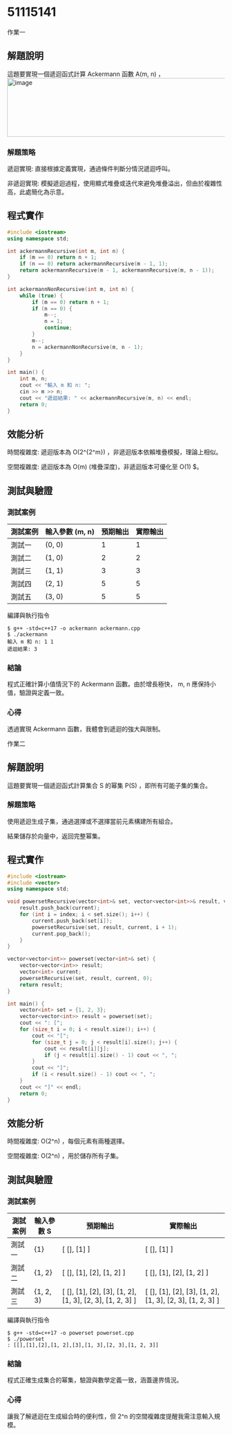 # 51115141

作業一

## 解題說明

這題要實現一個遞迴函式計算 Ackermann 函數  A(m, n) ，
<img width="663" height="136" alt="image" src="https://github.com/user-attachments/assets/0f44292d-e105-47c5-a4a6-8e1b45774090" />

### 解題策略

遞迴實現: 直接根據定義實現，通過條件判斷分情況遞迴呼叫。

非遞迴實現: 模擬遞迴過程，使用顯式堆疊或迭代來避免堆疊溢出，但由於複雜性高，此處簡化為示意。

## 程式實作

```cpp
#include <iostream>
using namespace std;

int ackermannRecursive(int m, int n) {
    if (m == 0) return n + 1;
    if (n == 0) return ackermannRecursive(m - 1, 1);
    return ackermannRecursive(m - 1, ackermannRecursive(m, n - 1));
}

int ackermannNonRecursive(int m, int n) {
    while (true) {
        if (m == 0) return n + 1;
        if (n == 0) {
            m--;
            n = 1;
            continue;
        }
        m--;
        n = ackermannNonRecursive(m, n - 1);
    }
}

int main() {
    int m, n;
    cout << "輸入 m 和 n: ";
    cin >> m >> n;
    cout << "遞迴結果: " << ackermannRecursive(m, n) << endl;
    return 0;
}
```

## 效能分析

時間複雜度: 遞迴版本為  O(2^{2^m}) ，非遞迴版本依賴堆疊模擬，理論上相似。

空間複雜度: 遞迴版本為  O(m)  (堆疊深度)，非遞迴版本可優化至  O(1) $。

## 測試與驗證

### 測試案例

| 測試案例 | 輸入參數  (m, n) | 預期輸出 | 實際輸出 |
|----------|--------------|----------|----------|
| 測試一   | (0, 0)      | 1        | 1        |
| 測試二   | (1, 0)      | 2        | 2        |
| 測試三   | (1, 1)      | 3        | 3        |
| 測試四   | (2, 1)      | 5       | 5       |
| 測試五   | (3, 0)     | 5 | 5 |

編譯與執行指令

```shell
$ g++ -std=c++17 -o ackermann ackermann.cpp
$ ./ackermann
輸入 m 和 n: 1 1
遞迴結果: 3
```

### 結論

程式正確計算小值情況下的 Ackermann 函數。由於增長極快， m, n  應保持小值，驗證與定義一致。

### 心得

透過實現 Ackermann 函數，我體會到遞迴的強大與限制。

作業二

## 解題說明

這題要實現一個遞迴函式計算集合  S  的幂集  P(S) ，即所有可能子集的集合。

### 解題策略

使用遞迴生成子集，通過選擇或不選擇當前元素構建所有組合。

結果儲存於向量中，返回完整幂集。

## 程式實作

```cpp
#include <iostream>
#include <vector>
using namespace std;

void powersetRecursive(vector<int>& set, vector<vector<int>>& result, vector<int>& current, int index) {
    result.push_back(current);
    for (int i = index; i < set.size(); i++) {
        current.push_back(set[i]);
        powersetRecursive(set, result, current, i + 1);
        current.pop_back();
    }
}

vector<vector<int>> powerset(vector<int>& set) {
    vector<vector<int>> result;
    vector<int> current;
    powersetRecursive(set, result, current, 0);
    return result;
}

int main() {
    vector<int> set = {1, 2, 3};
    vector<vector<int>> result = powerset(set);
    cout << ": [";
    for (size_t i = 0; i < result.size(); i++) {
        cout << "[";
        for (size_t j = 0; j < result[i].size(); j++) {
            cout << result[i][j];
            if (j < result[i].size() - 1) cout << ", ";
        }
        cout << "]";
        if (i < result.size() - 1) cout << ", ";
    }
    cout << "]" << endl;
    return 0;
}
```

## 效能分析

時間複雜度:  O(2^n) ，每個元素有兩種選擇。

空間複雜度:  O(2^n) ，用於儲存所有子集。

## 測試與驗證

### 測試案例

| 測試案例 | 輸入參數  S  | 預期輸出 | 實際輸出 |
|----------|--------------|----------|----------|
| 測試一   | {1\}     |  [ [], [1] ]       |  [ [], [1] ]       |
| 測試二   | {1, 2\}     |  [ [], [1], [2], [1, 2] ]    | [ [], [1], [2], [1, 2] ]        |
| 測試三   | {1, 2, 3\}     |  [ [], [1], [2], [3], [1, 2], [1, 3], [2, 3], [1, 2, 3] ]       |  [ [], [1], [2], [3], [1, 2], [1, 3], [2, 3], [1, 2, 3] ]      |

編譯與執行指令

```shell
$ g++ -std=c++17 -o powerset powerset.cpp
$ ./powerset
: [[],[1],[2],[1, 2],[3],[1, 3],[2, 3],[1, 2, 3]]
```

### 結論

程式正確生成集合的幂集，驗證與數學定義一致，涵蓋邊界情況。

### 心得

讓我了解遞迴在生成組合時的便利性，但  2^n  的空間複雜度提醒我需注意輸入規模。

